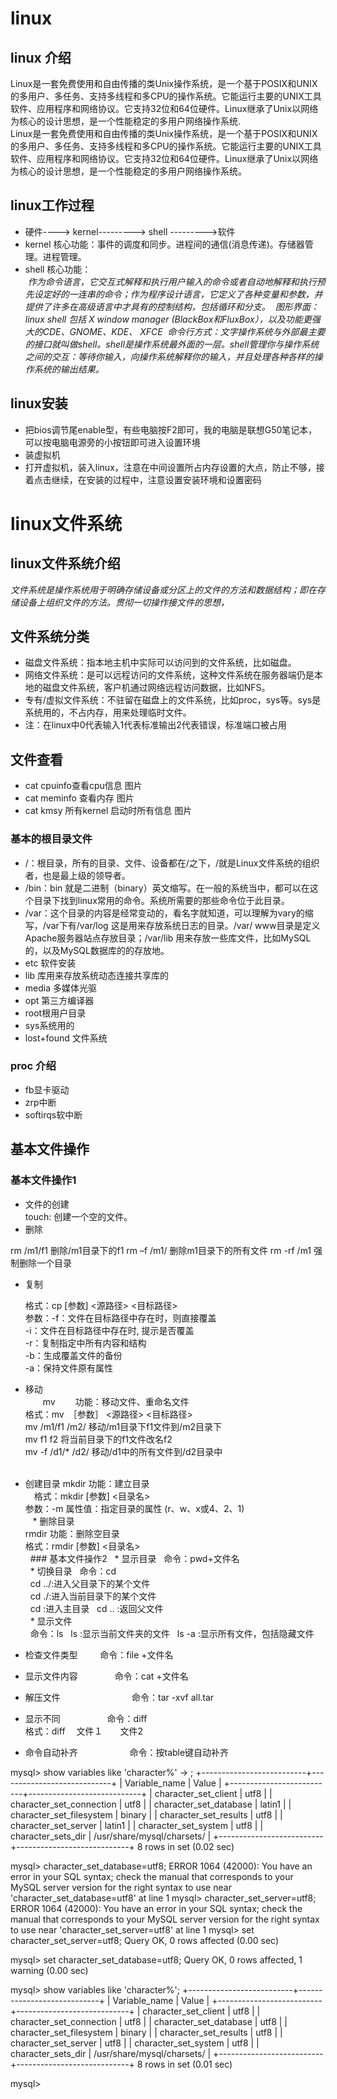 # linux             
## linux 介绍                

   Linux是一套免费使用和自由传播的类Unix操作系统，是一个基于POSIX和UNIX的多用户、多任务、支持多线程和多CPU的操作系统。它能运行主要的UNIX工具软件、应用程序和网络协议。它支持32位和64位硬件。Linux继承了Unix以网络为核心的设计思想，是一个性能稳定的多用户网络操作系统.                 
   Linux是一套免费使用和自由传播的类Unix操作系统，是一个基于POSIX和UNIX的多用户、多任务、支持多线程和多CPU的操作系统。它能运行主要的UNIX工具软件、应用程序和网络协议。它支持32位和64位硬件。Linux继承了Unix以网络为核心的设计思想，是一个性能稳定的多用户网络操作系统。               

## linux工作过程             
* 硬件----> kernel---------> shell --------->软件         
* kernel 核心功能：事件的调度和同步。进程间的通信(消息传递)。存储器管理。进程管理。       
* shell 核心功能：                   
  *作为命令语言，它交互式解释和执行用户输入的命令或者自动地解释和执行预先设定好的一连串的命令；作为程序设计语言，它定义了各种变量和参数，并提供了许多在高级语言中才具有的控制结构，包括循环和分支。*
  *图形界面：linux shell 包括 X window manager (BlackBox和FluxBox），以及功能更强大的CDE、GNOME、KDE、 XFCE*
  *命令行方式：文字操作系统与外部最主要的接口就叫做shell。shell是操作系统最外面的一层。shell管理你与操作系统之间的交互：等待你输入，向操作系统解释你的输入，并且处理各种各样的操作系统的输出结果。*
## linux安装
* 把bios调节尾enable型，有些电脑按F2即可，我的电脑是联想G50笔记本，可以按电脑电源旁的小按钮即可进入设置环境       
* 装虚拟机            
* 打开虚拟机，装入linux，注意在中间设置所占内存设置的大点，防止不够，接着点击继续，在安装的过程中，注意设置安装环境和设置密码                  

# linux文件系统                 

## linux文件系统介绍
*文件系统是操作系统用于明确存储设备或分区上的文件的方法和数据结构；即在存储设备上组织文件的方法。贯彻一切操作接文件的思想，*
## 文件系统分类
* 磁盘文件系统：指本地主机中实际可以访问到的文件系统，比如磁盘。
* 网络文件系统：是可以远程访问的文件系统，这种文件系统在服务器端仍是本地的磁盘文件系统，客户机通过网络远程访问数据，比如NFS。
* 专有/虚拟文件系统：不驻留在磁盘上的文件系统，比如proc，sys等。sys是系统用的，不占内存，用来处理临时文件。   
* 注：在linux中0代表输入1代表标准输出2代表错误，标准端口被占用
## 文件查看
* cat cpuinfo查看cpu信息
图片
* cat meminfo 查看内存
图片
* cat kmsy 所有kernel 启动时所有信息
图片
### 基本的根目录文件              
* /：根目录，所有的目录、文件、设备都在/之下，/就是Linux文件系统的组织者，也是最上级的领导者。                    
* /bin：bin 就是二进制（binary）英文缩写。在一般的系统当中，都可以在这个目录下找到linux常用的命令。系统所需要的那些命令位于此目录。         
* /var：这个目录的内容是经常变动的，看名字就知道，可以理解为vary的缩写，/var下有/var/log 这是用来存放系统日志的目录。/var/ www目录是定义Apache服务器站点存放目录；/var/lib 用来存放一些库文件，比如MySQL的，以及MySQL数据库的的存放地。
* etc 软件安装
* lib 库用来存放系统动态连接共享库的
* media 多媒体光驱
* opt 第三方编译器
* root根用户目录
* sys系统用的
* lost+found 文件系统
### proc 介绍
* fb显卡驱动
* zrp中断
* softirqs软中断

## 基本文件操作
### 基本文件操作1     

* 文件的创建        
 touch: 创建一个空的文件。
*  删除                 

  rm  /m1/f1       删除/m1目录下的f1
  rm  –f   /m1/   删除m1目录下的所有文件 
  rm  -rf  /m1      强制删除一个目录 
* 复制                

    格式：cp   [参数]   <源路径>  <目标路径>  
    参数：-f：文件在目标路径中存在时，则直接覆盖                          
     -i：文件在目标路径中存在时, 提示是否覆盖                      
      -r：复制指定中所有内容和结构                              
        -b：生成覆盖文件的备份                        
         -a：保持文件原有属性                            
* 移动                  
　　mv
　　功能：移动文件、重命名文件                                   
 格式：mv　［参数］ <源路径>  <目标路径>                                 
  mv   /m1/f1     /m2/   移动/m1目录下f1文件到/m2目录下                           
   mv    f1   f2          将当前目录下的f1文件改名f2                           
    mv   -f  /d1/*  /d2/    移动/d1中的所有文件到/d2目录中                  
      
* 创建目录
   mkdir 
        功能：建立目录                         
        　格式：mkdir  [参数]  <目录名>                       
         参数：-m  属性值：指定目录的属性 (r、w、x或4、2、1)                      
    * 删除目录                   
    rmdir
        功能：删除空目录                     
        格式：rmdir  [参数]  <目录名>                            
   ### 基本文件操作2
   * 显示目录
   命令：pwd+文件名         
   * 切换目录
   命令：cd          
   cd ../:进入父目录下的某个文件            
   cd ./:进入当前目录下的某个文件             
   cd :进入主目录
   cd .. :返回父文件                
   * 显示文件            
   命令：ls
   ls :显示当前文件夹的文件
   ls -a :显示所有文件，包括隐藏文件
   
* 检查文件类型         
命令：file +文件名              
* 显示文件内容               
命令：cat +文件名                           
* 解压文件                            
命令：tar  -xvf  all.tar                         
* 显示不同                  
命令：diff              
格式：diff 　文件１　　文件2                 
* 命令自动补齐                    
命令：按table键自动补齐



mysql> show variables like 'character%'
    -> ;
+--------------------------+----------------------------+
| Variable_name            | Value                      |
+--------------------------+----------------------------+
| character_set_client     | utf8                       |
| character_set_connection | utf8                       |
| character_set_database   | latin1                     |
| character_set_filesystem | binary                     |
| character_set_results    | utf8                       |
| character_set_server     | latin1                     |
| character_set_system     | utf8                       |
| character_sets_dir       | /usr/share/mysql/charsets/ |
+--------------------------+----------------------------+
8 rows in set (0.02 sec)

mysql> character_set_database=utf8;
ERROR 1064 (42000): You have an error in your SQL syntax; check the manual that corresponds to your MySQL server version for the right syntax to use near 'character_set_database=utf8' at line 1
mysql> character_set_server=utf8;
ERROR 1064 (42000): You have an error in your SQL syntax; check the manual that corresponds to your MySQL server version for the right syntax to use near 'character_set_server=utf8' at line 1
mysql> set character_set_server=utf8;
Query OK, 0 rows affected (0.00 sec)

mysql> set character_set_database=utf8;
Query OK, 0 rows affected, 1 warning (0.00 sec)

mysql> show variables like 'character%';
+--------------------------+----------------------------+
| Variable_name            | Value                      |
+--------------------------+----------------------------+
| character_set_client     | utf8                       |
| character_set_connection | utf8                       |
| character_set_database   | utf8                       |
| character_set_filesystem | binary                     |
| character_set_results    | utf8                       |
| character_set_server     | utf8                       |
| character_set_system     | utf8                       |
| character_sets_dir       | /usr/share/mysql/charsets/ |
+--------------------------+----------------------------+
8 rows in set (0.01 sec)

mysql> 
